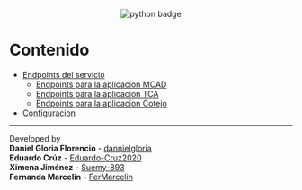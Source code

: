 <div align="center">

![python badge](readme_files/python-badge.png)

</div>

Contenido
================
*   [Endpoints del servicio](./endpoints.md/#ednpoints)
    *   [Endpoints para la aplicacion MCAD](./endpoints.md/#mcad)
    *   [Endpoints para la aplicacion TCA](./endpoints.md/#html)
    *   [Endpoints para la aplicacion Cotejo](./endpoints.md/#cotejo)
*   [Configuracion](./setting.md/#settings)
* * *

Developed by<br> 
   **Daniel Gloria Florencio** - [dannielgloria](https://github.com/dannielgloria)<br>
   **Eduardo Crúz** - [Eduardo-Cruz2020](https://github.com/Eduardo-Cruz2020)<br>
   **Ximena Jiménez** - [Suemy-893](https://github.com/Suemy-893)<br>
   **Fernanda Marcelín** - [FerMarcelin](https://github.com/FerMarcelin)
